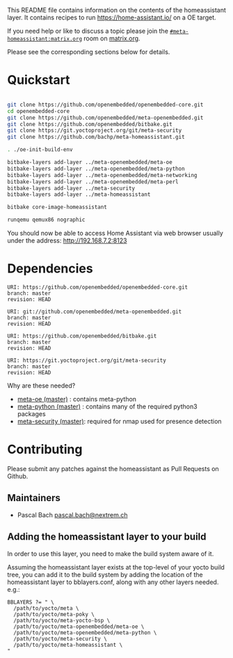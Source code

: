 This README file contains information on the contents of the
homeassistant layer. It contains recipes to run https://home-assistant.io/
on a OE target.

If you need help or like to discuss a topic please join the [`#meta-homeassistant:matrix.org`](https://matrix.to/#/#meta-homeassistant:matrix.org) room on [matrix.org](https://matrix.org/).


Please see the corresponding sections below for details.

# Quickstart

```sh

git clone https://github.com/openembedded/openembedded-core.git
cd openembedded-core
git clone https://github.com/openembedded/meta-openembedded.git
git clone https://github.com/openembedded/bitbake.git
git clone https://git.yoctoproject.org/git/meta-security
git clone https://github.com/bachp/meta-homeassistant.git

. ./oe-init-build-env

bitbake-layers add-layer ../meta-openembedded/meta-oe
bitbake-layers add-layer ../meta-openembedded/meta-python
bitbake-layers add-layer ../meta-openembedded/meta-networking
bitbake-layers add-layer ../meta-openembedded/meta-perl
bitbake-layers add-layer ../meta-security
bitbake-layers add-layer ../meta-homeassistant

bitbake core-image-homeassistant

runqemu qemux86 nographic

```

You should now be able to access Home Assistant via web browser usually under the address: http://192.168.7.2:8123

# Dependencies

```
URI: https://github.com/openembedded/openembedded-core.git
branch: master
revision: HEAD

URI: git://github.com/openembedded/meta-openembedded.git
branch: master
revision: HEAD

URI: https://github.com/openembedded/bitbake.git
branch: master
revision: HEAD

URI: https://git.yoctoproject.org/git/meta-security
branch: master
revision: HEAD

```

Why are these needed?

- [meta-oe (master)](https://github.com/openembedded/meta-openembedded/tree/master/meta-oe) : contains meta-python
- [meta-python (master)](https://github.com/openembedded/meta-openembedded/tree/master/meta-python) : contains many of the required python3 packages
- [meta-security (master)](http://git.yoctoproject.org/cgit/cgit.cgi/meta-security): required for nmap used for presence detection

# Contributing

Please submit any patches against the homeassistant as Pull Requests on Github.

## Maintainers

* Pascal Bach <pascal.bach@nextrem.ch>

## Adding the homeassistant layer to your build

In order to use this layer, you need to make the build system aware of
it.

Assuming the homeassistant layer exists at the top-level of your
yocto build tree, you can add it to the build system by adding the
location of the homeassistant layer to bblayers.conf, along with any
other layers needed. e.g.:

```
BBLAYERS ?= " \
  /path/to/yocto/meta \
  /path/to/yocto/meta-poky \
  /path/to/yocto/meta-yocto-bsp \
  /path/to/yocto/meta-openembedded/meta-oe \
  /path/to/yocto/meta-openembedded/meta-python \
  /path/to/yocto/meta-security \
  /path/to/yocto/meta-homeassistant \
"
 ```
